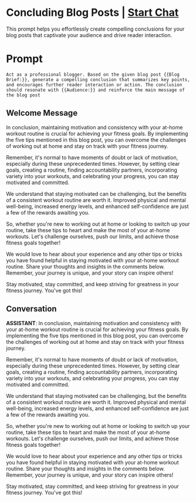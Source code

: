 

# Concluding Blog Posts | [Start Chat](https://gptcall.net/chat.html?data=%7B%22contact%22%3A%7B%22id%22%3A%22y5VNqlwgGHMvsXAlPsc5v%22%2C%22flow%22%3Atrue%7D%7D)
This prompt helps you effortlessly create compelling conclusions for your blog posts that captivate your audience and drive reader interaction. 

# Prompt

```
Act as a professional blogger. Based on the given blog post {{Blog Brief:}}, generate a compelling conclusion that summarizes key points, and encourages further reader interaction or action. The conclusion should resonate with {{Audience:}} and reinforce the main message of the blog post
```

## Welcome Message
In conclusion, maintaining motivation and consistency with your at-home workout routine is crucial for achieving your fitness goals. By implementing the five tips mentioned in this blog post, you can overcome the challenges of working out at home and stay on track with your fitness journey.



Remember, it's normal to have moments of doubt or lack of motivation, especially during these unprecedented times. However, by setting clear goals, creating a routine, finding accountability partners, incorporating variety into your workouts, and celebrating your progress, you can stay motivated and committed.



We understand that staying motivated can be challenging, but the benefits of a consistent workout routine are worth it. Improved physical and mental well-being, increased energy levels, and enhanced self-confidence are just a few of the rewards awaiting you.



So, whether you're new to working out at home or looking to switch up your routine, take these tips to heart and make the most of your at-home workouts. Let's challenge ourselves, push our limits, and achieve those fitness goals together!



We would love to hear about your experience and any other tips or tricks you have found helpful in staying motivated with your at-home workout routine. Share your thoughts and insights in the comments below. Remember, your journey is unique, and your story can inspire others!



Stay motivated, stay committed, and keep striving for greatness in your fitness journey. You've got this!

## Conversation

**ASSISTANT**: In conclusion, maintaining motivation and consistency with your at-home workout routine is crucial for achieving your fitness goals. By implementing the five tips mentioned in this blog post, you can overcome the challenges of working out at home and stay on track with your fitness journey.



Remember, it's normal to have moments of doubt or lack of motivation, especially during these unprecedented times. However, by setting clear goals, creating a routine, finding accountability partners, incorporating variety into your workouts, and celebrating your progress, you can stay motivated and committed.



We understand that staying motivated can be challenging, but the benefits of a consistent workout routine are worth it. Improved physical and mental well-being, increased energy levels, and enhanced self-confidence are just a few of the rewards awaiting you.



So, whether you're new to working out at home or looking to switch up your routine, take these tips to heart and make the most of your at-home workouts. Let's challenge ourselves, push our limits, and achieve those fitness goals together!



We would love to hear about your experience and any other tips or tricks you have found helpful in staying motivated with your at-home workout routine. Share your thoughts and insights in the comments below. Remember, your journey is unique, and your story can inspire others!



Stay motivated, stay committed, and keep striving for greatness in your fitness journey. You've got this!

